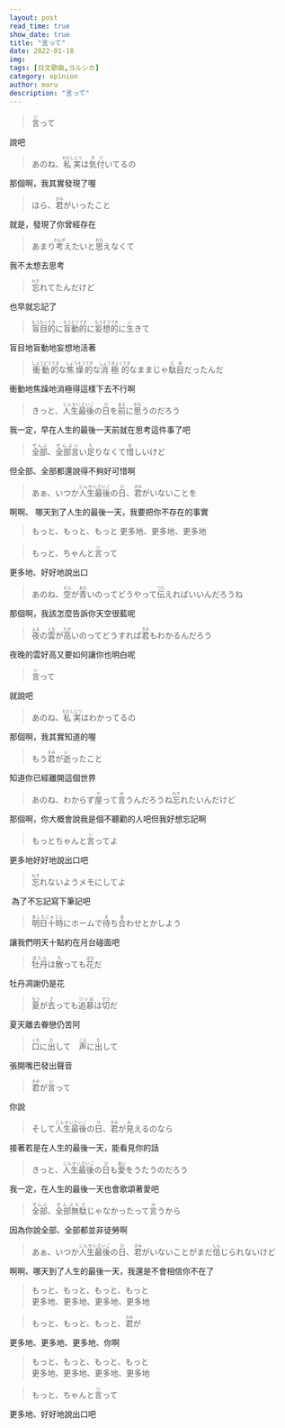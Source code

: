 ```yaml
---
layout: post
read_time: true
show_date: true
title: "言って"
date: 2022-01-18
img: 
tags: [日文歌曲,ヨルシカ]
category: opinion
author: maru
description: "言って"
---
```

><div><ruby><rb>言</rb><rt>い</rt></ruby>って</div>
說吧

><div>あのね、<ruby><rb>私実</rb><rt>わたしじつ</rt></ruby>は<ruby><rb>気付</rb><rt>きづ</rt></ruby>いてるの</div>
那個啊，我其實發現了喔

><div>ほら、<ruby><rb>君</rb><rt>きみ</rt></ruby>がいったこと</div>
就是，發現了你曾經存在

><div>あまり<ruby><rb>考</rb><rt>かんが</rt></ruby>えたいと<ruby><rb>思</rb><rt>おも</rt></ruby>えなくて</div>
我不太想去思考

><div><ruby><rb>忘</rb><rt>わす</rt></ruby>れてたんだけど</div>
也早就忘記了

><div><ruby><rb>盲目的</rb><rt>もうもくてき</rt></ruby>に<ruby><rb>盲動的</rb><rt>もうどうてき</rt></ruby>に<ruby><rb>妄想的</rb><rt>もうそうてき</rt></ruby>に<ruby><rb>生</rb><rt>い</rt></ruby>きて</div>
盲目地盲動地妄想地活著

><div><ruby><rb>衝動的</rb><rt>しょうどうてき</rt></ruby>な<ruby><rb>焦燥的</rb><rt>しょうそうてき</rt></ruby>な<ruby><rb>消極的</rb><rt>しょうきょくてき</rt></ruby>なままじゃ<ruby><rb>駄目</rb><rt>だめ</rt></ruby>だったんだ</div>
衝動地焦躁地消極得這樣下去不行啊

><div>きっと、<ruby><rb>人生最後</rb><rt>じんせいさいご</rt></ruby>の<ruby><rb>日</rb><rt>ひ</rt></ruby>を<ruby><rb>前</rb><rt>まえ</rt></ruby>に<ruby><rb>思</rb><rt>おも</rt></ruby>うのだろう</div>
我一定，早在人生的最後一天前就在思考這件事了吧

><div><ruby><rb>全部</rb><rt>ぜんぶ</rt></ruby>、<ruby><rb>全部言</rb><rt>ぜんぶい</rt></ruby>い<ruby><rb>足</rb><rt>た</rt></ruby>りなくて<ruby><rb>惜</rb><rt>お</rt></ruby>しいけど</div>
但全部、全部都還說得不夠好可惜啊

><div>あぁ、いつか<ruby><rb>人生最後</rb><rt>じんせいさいご</rt></ruby>の<ruby><rb>日</rb><rt>ひ</rt></ruby>、<ruby><rb>君</rb><rt>きみ</rt></ruby>がいないことを</div>
啊啊、 哪天到了人生的最後一天，我要把你不存在的事實

>もっと、もっと、もっと
更多地、更多地、更多地

><div>もっと、ちゃんと<ruby><rb>言</rb><rt>い</rt></ruby>って</div>
更多地、好好地說出口

><div>あのね、<ruby><rb>空</rb><rt>そら</rt></ruby>が<ruby><rb>青</rb><rt> あお</rt></ruby>いのってどうやって<ruby><rb>伝</rb><rt> つた</rt></ruby>えればいいんだろうね</div>
那個啊，我該怎麼告訴你天空很藍呢

><div><ruby><rb>夜</rb><rt>よる</rt></ruby>の<ruby><rb>雲</rb><rt>くも</rt></ruby>が<ruby><rb>高</rb><rt>たか</rt></ruby>いのってどうすれば<ruby><rb>君</rb><rt>きみ</rt></ruby>もわかるんだろう</div>
夜晚的雲好高又要如何讓你也明白呢

><div><ruby><rb>言</rb><rt>い</rt></ruby>って</div>
就說吧

><div>あのね、<ruby><rb>私実</rb><rt>わたしじつ</rt></ruby>はわかってるの</div>
那個啊，我其實知道的喔

><div>もう<ruby><rb>君</rb><rt>きみ</rt></ruby>が<ruby><rb>逝</rb><rt> い</rt></ruby>ったこと</div>
知道你已經離開這個世界

><div>あのね、わからず<ruby><rb>屋</rb><rt>や</rt></ruby>って<ruby><rb>言</rb><rt>ゆ</rt></ruby>うんだろうね<ruby><rb>忘</rb><rt>わす</rt></ruby>れたいんだけど</div>
那個啊，你大概會說我是個不聽勸的人吧但我好想忘記啊

><div>もっとちゃんと<ruby><rb>言</rb><rt>い</rt></ruby>ってよ</div>
更多地好好地說出口吧

><div><ruby><rb>忘</rb><rt>わす</rt></ruby>れないようメモにしてよ</div>
 為了不忘記寫下筆記吧

><div><ruby><rb>明日十時</rb><rt>あしたじゅうじ</rt></ruby>にホームで<ruby><rb>待</rb><rt>ま</rt></ruby>ち<ruby><rb>合</rb><rt>あ</rt></ruby>わせとかしよう</div>
讓我們明天十點約在月台碰面吧

><div><ruby><rb>牡丹</rb><rt>ぼたん</rt></ruby>は<ruby><rb>散</rb><rt>ち</rt></ruby>っても<ruby><rb>花</rb><rt>はな</rt></ruby>だ</div>
牡丹凋謝仍是花

><div><ruby><rb>夏</rb><rt>なつ</rt></ruby>が<ruby><rb>去</rb><rt>さ</rt></ruby>っても<ruby><rb>追慕</rb><rt>ついぼ</rt></ruby>は<ruby><rb>切</rb><rt>せつ</rt></ruby>だ</div>
夏天離去眷戀仍苦阿

><div><ruby><rb>口</rb><rt>くち</rt></ruby>に<ruby><rb>出</rb><rt>だ</rt></ruby>して　<ruby><rb>声</rb><rt>こえ</rt></ruby>に<ruby><rb>出</rb><rt>だ</rt></ruby>して</div>
張開嘴巴發出聲音

><div><ruby><rb>君</rb><rt>きみ</rt></ruby>が<ruby><rb>言</rb><rt>い</rt></ruby>って</div>
你說

><div>そして<ruby><rb>人生最後</rb><rt>じんせいさいご</rt></ruby>の<ruby><rb>日</rb><rt>ひ</rt></ruby>、<ruby><rb>君</rb><rt>きみ</rt></ruby>が<ruby><rb>見</rb><rt> み</rt></ruby>えるのなら</div>
接著若是在人生的最後一天，能看見你的話

><div>きっと、<ruby><rb>人生最後</rb><rt>じんせいさいご</rt></ruby>の<ruby><rb>日</rb><rt>ひ</rt></ruby>も<ruby><rb>愛</rb><rt>あい</rt></ruby>をうたうのだろう</div>
我一定，在人生的最後一天也會歌頌著愛吧

><div><ruby><rb>全部</rb><rt>ぜんぶ</rt></ruby>、<ruby><rb>全部無駄</rb><rt>ぜんぶむだ</rt></ruby>じゃなかったって<ruby><rb>言</rb><rt>ゆ</rt></ruby>うから</div>
因為你說全部、全部都並非徒勞啊

><div>あぁ、いつか<ruby><rb>人生最後</rb><rt>じんせいさいご</rt></ruby>の<ruby><rb>日</rb><rt>ひ</rt></ruby>、<ruby><rb>君</rb><rt>きみ</rt></ruby>がいないことがまだ<ruby><rb>信</rb><rt>しん</rt></ruby>じられないけど</div>
啊啊、哪天到了人生的最後一天，我還是不會相信你不在了

>もっと、もっと、もっと、もっと  
更多地、更多地、更多地、更多地

><div>もっと、もっと、もっと、<ruby><rb>君</rb><rt>きみ</rt></ruby>が</div>
更多地、更多地、更多地、你啊

>もっと、もっと、もっと、もっと  
更多地、更多地、更多地、更多地

><div>もっと、ちゃんと<ruby><rb>言</rb><rt>い</rt></ruby>って</div>
更多地、好好地說出口吧